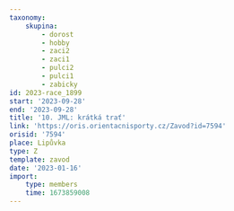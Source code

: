 ```yaml
---
taxonomy:
    skupina:
        - dorost
        - hobby
        - zaci2
        - zaci1
        - pulci2
        - pulci1
        - zabicky
id: 2023-race_1899
start: '2023-09-28'
end: '2023-09-28'
title: '10. JML: krátká trať'
link: 'https://oris.orientacnisporty.cz/Zavod?id=7594'
orisid: '7594'
place: Lipůvka
type: Z
template: zavod
date: '2023-01-16'
import:
    type: members
    time: 1673859008
---
```


